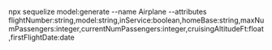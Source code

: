 npx sequelize model:generate --name Airplane --attributes flightNumber:string,model:string,inService:boolean,homeBase:string,maxNumPassengers:integer,currentNumPassengers:integer,cruisingAltitudeFt:float,firstFlightDate:date